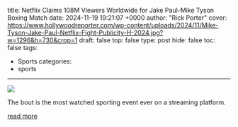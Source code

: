 title: Netflix Claims 108M Viewers Worldwide for Jake Paul-Mike Tyson Boxing Match
date: 2024-11-19 19:21:07 +0000
author: "Rick Porter"
cover: https://www.hollywoodreporter.com/wp-content/uploads/2024/11/Mike-Tyson-Jake-Paul-Netflix-Fight-Publicity-H-2024.jpg?w=1296&h=730&crop=1
draft: false
top: false
type: post
hide: false
toc: false
tags:
  - Sports
categories:
  - sports
---

![](https://www.hollywoodreporter.com/wp-content/uploads/2024/11/Mike-Tyson-Jake-Paul-Netflix-Fight-Publicity-H-2024.jpg?w=1296&h=730&crop=1)

The bout is the most watched sporting event ever on a streaming platform.

[read more](https://www.hollywoodreporter.com/tv/tv-news/jake-paul-mike-tyson-fight-108-million-viewers-netflix-1236066076/)

